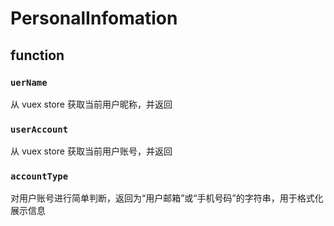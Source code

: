 # PersonalInfomation
## function
### ```uerName```
从 vuex store 获取当前用户昵称，并返回

### ```userAccount```
从 vuex store 获取当前用户账号，并返回

### ```accountType```
对用户账号进行简单判断，返回为“用户邮箱”或“手机号码”的字符串，用于格式化展示信息